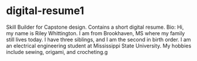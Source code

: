 # digital-resume1
Skill Builder for Capstone design. Contains a short digital resume. 
Bio: Hi, my name is Riley Whittington. I am from Brookhaven, MS where my family still lives today. I have three siblings, and I am the second in birth order. I am an electrical engineering student at Mississippi State University. My hobbies include sewing, origami, and crocheting.g
